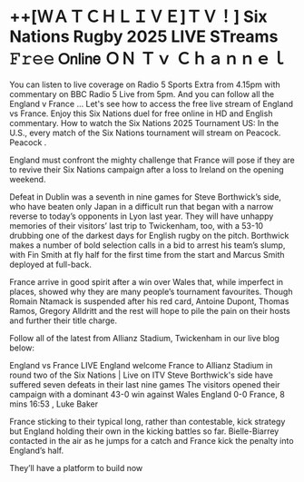 # ++[ＷＡＴＣＨＬＩＶＥ]ＴＶ！] Six Nations Rugby 2025 LIVE STreams 𝙵𝚛𝚎𝚎 𝖮𝗇𝗅𝗂𝗇𝖾 ＯＮ Ｔｖ Ｃｈａｎｎｅｌ

You can listen to live coverage on Radio 5 Sports Extra from 4.15pm with commentary on BBC Radio 5 Live from 5pm. And you can follow all the England v France ... Let's see how to access the free live stream of England vs France. Enjoy this Six Nations duel for free online in HD and English commentary. How to watch the Six Nations 2025 Tournament US: In the U.S., every match of the Six Nations tournament will stream on Peacock. Peacock .

England must confront the mighty challenge that France will pose if they are to revive their Six Nations campaign after a loss to Ireland on the opening weekend.

Defeat in Dublin was a seventh in nine games for Steve Borthwick’s side, who have beaten only Japan in a difficult run that began with a narrow reverse to today’s opponents in Lyon last year. They will have unhappy memories of their visitors’ last trip to Twickenham, too, with a 53-10 drubbing one of the darkest days for English rugby on the pitch. Borthwick makes a number of bold selection calls in a bid to arrest his team’s slump, with Fin Smith at fly half for the first time from the start and Marcus Smith deployed at full-back.

France arrive in good spirit after a win over Wales that, while imperfect in places, showed why they are many people’s tournament favourites. Though Romain Ntamack is suspended after his red card, Antoine Dupont, Thomas Ramos, Gregory Alldritt and the rest will hope to pile the pain on their hosts and further their title charge.

Follow all of the latest from Allianz Stadium, Twickenham in our live blog below:

England vs France LIVE
England welcome France to Allianz Stadium in round two of the Six Nations | Live on ITV
Steve Borthwick's side have suffered seven defeats in their last nine games
The visitors opened their campaign with a dominant 43-0 win against Wales
England 0-0 France, 8 mins
16:53 , Luke Baker

France sticking to their typical long, rather than contestable, kick strategy but England holding their own in the kicking battles so far. Bielle-Biarrey contacted in the air as he jumps for a catch and France kick the penalty into England’s half.

They’ll have a platform to build now
